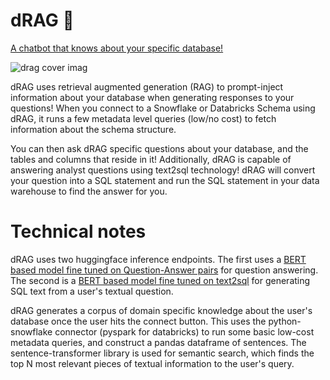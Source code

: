 # dRAG 🐲
[A chatbot that knows about your specific database!](https://datarag.streamlit.app/)

![drag cover imag](https://github.com/ubitquitin/dbrag/assets/14205051/bdc22561-b1dd-4ef9-9586-f008a2326342)

dRAG uses retrieval augmented generation (RAG) to prompt-inject information about your database when generating responses to your questions!
When you connect to a Snowflake or Databricks Schema using dRAG, it runs a few metadata level queries (low/no cost) to fetch information about the schema structure.

You can then ask dRAG specific questions about your database, and the tables and columns that reside in it!
Additionally, dRAG is capable of answering analyst questions using text2sql technology! dRAG will convert your question into a SQL statement and run the SQL statement in your data warehouse to find the answer for you.

# Technical notes

dRAG uses two huggingface inference endpoints. The first uses a [BERT based model fine tuned on Question-Answer pairs](https://huggingface.co/deepset/roberta-base-squad2) for question answering. The second is a [BERT based model fine tuned on text2sql](https://huggingface.co/gaussalgo/T5-LM-Large-text2sql-spider) for generating SQL text from a user's textual question.

dRAG generates a corpus of domain specific knowledge about the user's database once the user hits the connect button. This uses the python-snowflake connector (pyspark for databricks) to run some basic low-cost metadata queries, and construct a pandas dataframe of sentences. The sentence-transformer library is used for semantic search, which finds the top N most relevant pieces of textual information to the user's query.
